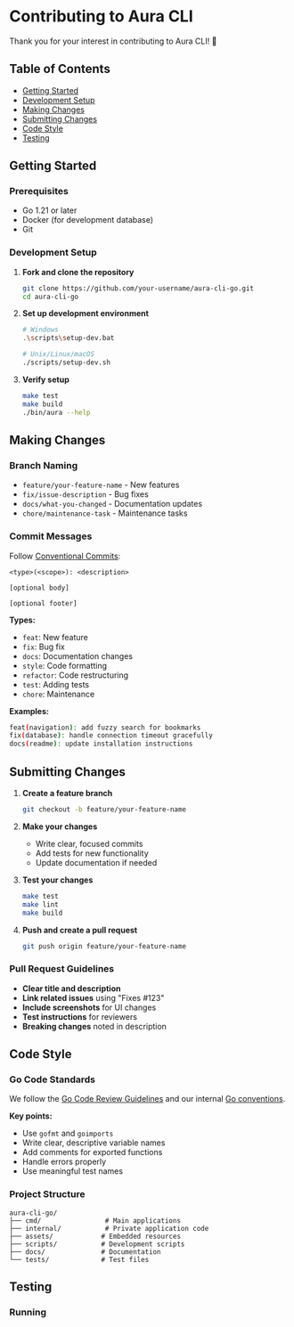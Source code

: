# Contributing to Aura CLI

Thank you for your interest in contributing to Aura CLI! 🎉

## Table of Contents
- [Getting Started](#getting-started)
- [Development Setup](#development-setup)
- [Making Changes](#making-changes)
- [Submitting Changes](#submitting-changes)
- [Code Style](#code-style)
- [Testing](#testing)

## Getting Started

### Prerequisites
- Go 1.21 or later
- Docker (for development database)
- Git

### Development Setup

1. **Fork and clone the repository**
   ```bash
   git clone https://github.com/your-username/aura-cli-go.git
   cd aura-cli-go
   ```

2. **Set up development environment**
   ```bash
   # Windows
   .\scripts\setup-dev.bat
   
   # Unix/Linux/macOS
   ./scripts/setup-dev.sh
   ```

3. **Verify setup**
   ```bash
   make test
   make build
   ./bin/aura --help
   ```

## Making Changes

### Branch Naming
- `feature/your-feature-name` - New features
- `fix/issue-description` - Bug fixes
- `docs/what-you-changed` - Documentation updates
- `chore/maintenance-task` - Maintenance tasks

### Commit Messages
Follow [Conventional Commits](https://conventionalcommits.org/):

```
<type>(<scope>): <description>

[optional body]

[optional footer]
```

**Types:**
- `feat`: New feature
- `fix`: Bug fix
- `docs`: Documentation changes
- `style`: Code formatting
- `refactor`: Code restructuring
- `test`: Adding tests
- `chore`: Maintenance

**Examples:**
```bash
feat(navigation): add fuzzy search for bookmarks
fix(database): handle connection timeout gracefully
docs(readme): update installation instructions
```

## Submitting Changes

1. **Create a feature branch**
   ```bash
   git checkout -b feature/your-feature-name
   ```

2. **Make your changes**
   - Write clear, focused commits
   - Add tests for new functionality
   - Update documentation if needed

3. **Test your changes**
   ```bash
   make test
   make lint
   make build
   ```

4. **Push and create a pull request**
   ```bash
   git push origin feature/your-feature-name
   ```

### Pull Request Guidelines
- **Clear title and description**
- **Link related issues** using "Fixes #123"
- **Include screenshots** for UI changes
- **Test instructions** for reviewers
- **Breaking changes** noted in description

## Code Style

### Go Code Standards
We follow the [Go Code Review Guidelines](https://github.com/golang/go/wiki/CodeReviewComments) and our internal [Go conventions](.github/rules/go.instructions.md).

**Key points:**
- Use `gofmt` and `goimports`
- Write clear, descriptive variable names
- Add comments for exported functions
- Handle errors properly
- Use meaningful test names

### Project Structure
```
aura-cli-go/
├── cmd/                # Main applications
├── internal/           # Private application code
├── assets/            # Embedded resources
├── scripts/           # Development scripts
├── docs/              # Documentation
└── tests/             # Test files
```

## Testing

### Running